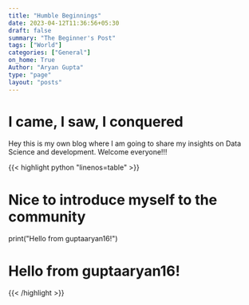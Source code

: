 ```yaml
---
title: "Humble Beginnings"
date: 2023-04-12T11:36:56+05:30
draft: false
summary: "The Beginner's Post"
tags: ["World"]
categories: ["General"]
on_home: True
Author: "Aryan Gupta"
type: "page"
layout: "posts"
---
```



# I came, I saw, I conquered
Hey this is my own blog where I am going to share my insights on Data Science and development. Welcome everyone!!!

{{< highlight python "linenos=table" >}}
# Nice to introduce myself to the community
print("Hello from guptaaryan16!")
# Hello from guptaaryan16!

{{< /highlight >}}